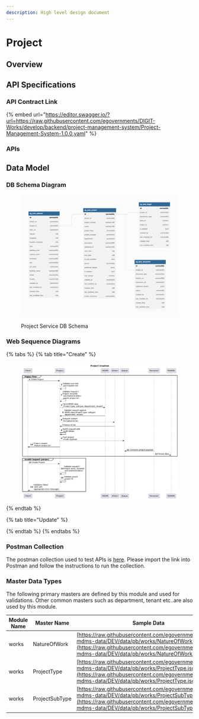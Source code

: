 ```yaml
---
description: High level design document
---
```


# Project

## Overview



## API Specifications

### API Contract Link

{% embed url="https://editor.swagger.io/?url=https://raw.githubusercontent.com/egovernments/DIGIT-Works/develop/backend/project-management-system/Project-Management-System-1.0.0.yaml" %}

### APIs



## Data Model&#x20;

### DB Schema Diagram

<figure><img src="https://github.com/egovernments/DIGIT-Works/blob/develop/backend/project-management-system/src/main/resources/Project_Management_System_DB_Diagram.png?raw=true" alt=""><figcaption><p>Project Service DB Schema</p></figcaption></figure>

### Web Sequence Diagrams

{% tabs %}
{% tab title="Create" %}
<figure><img src="https://github.com/egovernments/DIGIT-Works/blob/develop/backend/project-management-system/src/main/resources/docs/sequence_diagrams/create/ProjectCreation.webp?raw=true" alt=""><figcaption></figcaption></figure>
{% endtab %}

{% tab title="Update" %}

{% endtab %}
{% endtabs %}

### Postman Collection

The postman collection used to test APIs is [here](https://raw.githubusercontent.com/egovernments/DIGIT-Works/develop/backend/project-management-system/src/main/resources/Project%20Management%20System.postman\_collection.json). Please import the link into Postman and follow the instructions to run the collection.&#x20;

### Master Data Types

The following primary masters are defined by this module and used for validations. Other common masters such as department, tenant etc..are also used by this module.&#x20;

| Module Name | Master Name    | Sample Data                                                                                                                                                                                                  |
| ----------- | -------------- | ------------------------------------------------------------------------------------------------------------------------------------------------------------------------------------------------------------ |
| works       | NatureOfWork   | [https://raw.githubusercontent.com/egovernments/works-mdms-data/DEV/data/pb/works/NatureOfWork.json](https://raw.githubusercontent.com/egovernments/works-mdms-data/DEV/data/pb/works/NatureOfWork.json)     |
| works       | ProjectType    | [https://raw.githubusercontent.com/egovernments/works-mdms-data/DEV/data/pb/works/ProjectType.json](https://raw.githubusercontent.com/egovernments/works-mdms-data/DEV/data/pb/works/ProjectType.json)       |
| works       | ProjectSubType | [https://raw.githubusercontent.com/egovernments/works-mdms-data/DEV/data/pb/works/ProjectSubType.json](https://raw.githubusercontent.com/egovernments/works-mdms-data/DEV/data/pb/works/ProjectSubType.json) |

